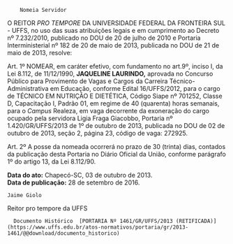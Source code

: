         Nomeia Servidor  

O REITOR *PRO TEMPORE* DA UNIVERSIDADE FEDERAL DA FRONTEIRA SUL - UFFS, no uso das suas atribuições legais e em cumprimento ao Decreto nº 7.232/2010, publicado no DOU de 20 de julho de 2010 e Portaria Interministerial nº 182 de 20 de maio de 2013, publicada no DOU de 21 de maio de 2013, resolve:

 Art. 1º NOMEAR, em caráter efetivo, com fundamento no art.9º, inciso I, da Lei 8.112, de 11/12/1990, **JAQUELINE LAURINDO,** aprovada no Concurso Público para Provimento de Vagas e Cargos da Carreira Técnico-Administrativa em Educação, conforme Edital 16/UFFS/2012, para o cargo de TÉCNICO EM NUTRIÇÃO E DIETÉTICA, Código Siape nº 701252, Classe D, Capacitação I, Padrão 01, em regime de 40 (quarenta) horas semanais, para o *Campus* Realeza, em vaga decorrente da exoneração do cargo ocupado pela servidora Ligia Fraga Giacobbo, Portaria nº 1.420/GR/UFFS/2013 de 1º de outubro de 2013, publicada no DOU de 02 de outubro de 2013, seção 2, página 23, código de vaga: 272925.

 Art. 2º A posse da nomeada ocorrerá no prazo de 30 (trinta) dias, contados da publicação desta Portaria no Diário Oficial da União, conforme parágrafo 1º do artigo 13, da Lei 8.112/90.

  

   **Data do ato:** Chapecó-SC, 03 de outubro de 2013.   
 **Data de publicação:**  28 de setembro de 2016. 

    Jaime Giolo   
 Reitor pro tempore da UFFS 

      Documento Histórico  [PORTARIA Nº 1461/GR/UFFS/2013 (RETIFICADA)](https://www.uffs.edu.br/atos-normativos/portaria/gr/2013-1461/@@download/documento_historico)     
      